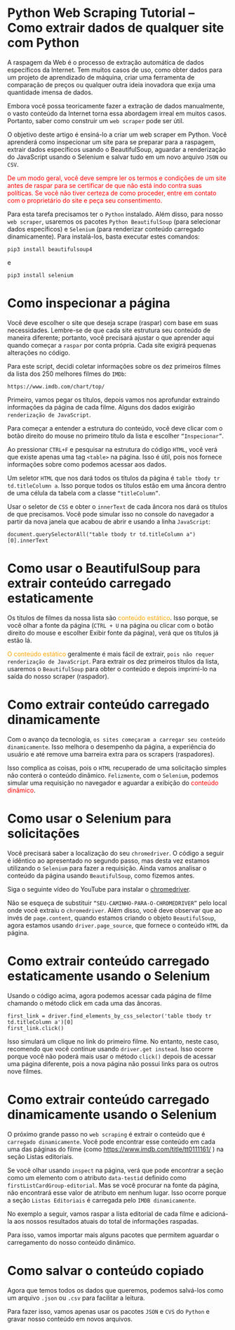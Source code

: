 # Python Web Scraping Tutorial – Como extrair dados de qualquer site com Python

A raspagem da Web é o processo de extração automática de dados específicos da Internet. Tem muitos casos de uso, como obter dados para um projeto de aprendizado de máquina, criar uma ferramenta de comparação de preços ou qualquer outra ideia inovadora que exija uma quantidade imensa de dados.

Embora você possa teoricamente fazer a extração de dados manualmente, o vasto conteúdo da Internet torna essa abordagem irreal em muitos casos. Portanto, saber como construir um `web scraper` pode ser útil.

O objetivo deste artigo é ensiná-lo a criar um web scraper em Python. Você aprenderá como inspecionar um site para se preparar para a raspagem, extrair dados específicos usando o BeautifulSoup, aguardar a renderização do JavaScript usando o Selenium e salvar tudo em um novo arquivo `JSON` ou `CSV`.

<font color="red">De um modo geral, você deve sempre ler os termos e condições de um site antes de raspar para se certificar de que não está indo contra suas políticas. Se você não tiver certeza de como proceder, entre em contato com o proprietário do site e peça seu consentimento.</font>


Para esta tarefa precisamos ter o `Python` instalado. Além disso, para nosso `web scraper`, usaremos os pacotes `Python BeautifulSoup` (para selecionar dados específicos) e `Selenium` (para renderizar conteúdo carregado dinamicamente). Para instalá-los, basta executar estes comandos:
 
```
pip3 install beautifulsoup4

```
e
```
pip3 install selenium
```

# Como inspecionar a página

Você deve escolher o site que deseja scrape (raspar) com base em suas necessidades. Lembre-se de que cada site estrutura seu conteúdo de maneira diferente; portanto, você precisará ajustar o que aprender aqui quando começar a `raspar` por conta própria. Cada site exigirá pequenas alterações no código.

Para este script, decidi coletar informações sobre os dez primeiros filmes da lista dos $250$ melhores filmes do `IMDb`:

```
https://www.imdb.com/chart/top/
```

Primeiro, vamos pegar os títulos, depois vamos nos aprofundar extraindo informações da página de cada filme. Alguns dos dados exigirão `renderização de JavaScript`.

Para começar a entender a estrutura do conteúdo, você deve clicar com o botão direito do mouse no primeiro título da lista e escolher `“Inspecionar”`.


Ao pressionar `CTRL+F` e pesquisar na estrutura do código `HTML`, você verá que existe apenas uma tag `<table>` na página. Isso é útil, pois nos fornece informações sobre como podemos acessar aos dados.


Um seletor `HTML` que nos dará todos os títulos da página é `table tbody tr td.titleColumn a`. Isso porque todos os títulos estão em uma âncora dentro de uma célula da tabela com a classe `“titleColumn”`.


Usar o seletor de `CSS` e obter o `innerText` de cada âncora nos dará os títulos de que precisamos. Você pode simular isso no console do navegador a partir da nova janela que acabou de abrir e usando a linha `JavaScript`:

```
document.querySelectorAll("table tbody tr td.titleColumn a")[0].innerText
```


# Como usar o BeautifulSoup para extrair conteúdo carregado estaticamente

Os títulos de filmes da nossa lista são <font color="orange">conteúdo estático</font>. Isso porque, se você olhar a fonte da página (`CTRL + U` na página ou clicar com o botão direito do mouse e escolher Exibir fonte da página), verá que os títulos já estão lá.

<font color="orange">O conteúdo estático</font> geralmente é mais fácil de extrair, `pois não requer renderização de JavaScript`. Para extrair os dez primeiros títulos da lista, usaremos o `BeautifulSoup` para obter o conteúdo e depois imprimi-lo na saída do nosso scraper (raspador).


# Como extrair conteúdo carregado dinamicamente

Com o avanço da tecnologia, `os sites começaram a carregar seu conteúdo dinamicamente`. Isso melhora o desempenho da página, a experiência do usuário e até remove uma barreira extra para os scrapers (raspadores).

Isso complica as coisas, pois o `HTML` recuperado de uma solicitação simples não conterá o conteúdo dinâmico. `Felizmente`, com o `Selenium`, podemos simular uma requisição no navegador e aguardar a exibição do <font color="red">conteúdo dinâmico</font>.


# Como usar o Selenium para solicitações

Você precisará saber a localização do seu `chromedriver`. O código a seguir é idêntico ao apresentado no segundo passo, mas desta vez estamos utilizando o `Selenium` para fazer a requisição. Ainda vamos analisar o conteúdo da página usando `BeautifulSoup`, como fizemos antes.

Siga o seguinte vídeo do YouTube para instalar o [chromedriver](https://www.youtube.com/watch?v=Ot10qzrb13c).


Não se esqueça de substituir `“SEU-CAMINHO-PARA-O-CHROMEDRIVER”` pelo local onde você extraiu o `chromedriver`. Além disso, você deve observar que ao invés de `page.content`, quando estamos criando o objeto `BeautifulSoup`, agora estamos usando `driver.page_source`, que fornece o conteúdo `HTML` da página.


# Como extrair conteúdo carregado estaticamente usando o Selenium

Usando o código acima, agora podemos acessar cada página de filme chamando o método click em cada uma das âncoras.

```
first_link = driver.find_elements_by_css_selector('table tbody tr td.titleColumn a')[0]
first_link.click()
```

Isso simulará um clique no link do primeiro filme. No entanto, neste caso, recomendo que você continue usando `driver.get instead`. Isso ocorre porque você não poderá mais usar o método `click()` depois de acessar uma página diferente, pois a nova página não possui links para os outros nove filmes.


# Como extrair conteúdo carregado dinamicamente usando o Selenium

O próximo grande passo no `web scraping` é extrair o conteúdo que é `carregado dinamicamente`. Você pode encontrar esse conteúdo em cada uma das páginas do filme (como https://www.imdb.com/title/tt0111161/ ) na seção Listas editoriais.


Se você olhar usando `inspect` na página, verá que pode encontrar a seção como um elemento com o atributo `data-testid` definido como `firstListCardGroup-editorial`. Mas se você procurar na fonte da página, não encontrará esse valor de atributo em nenhum lugar. Isso ocorre porque a seção `Listas Editoriais` é carregada pelo `IMDB dinamicamente`.

No exemplo a seguir, vamos raspar a lista editorial de cada filme e adicioná-la aos nossos resultados atuais do total de informações raspadas.

Para isso, vamos importar mais alguns pacotes que permitem aguardar o carregamento do nosso conteúdo dinâmico.


# Como salvar o conteúdo copiado

Agora que temos todos os dados que queremos, podemos salvá-los como um arquivo `.json` ou `.csv` para facilitar a leitura.

Para fazer isso, vamos apenas usar os pacotes `JSON` e `CVS` do `Python` e gravar nosso conteúdo em novos arquivos.